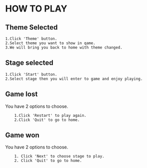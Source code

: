 # HOW TO PLAY

## Theme Selected

    1.Click 'Theme' button.
    2.Select theme you want to show in qame.
    3.We will bring you back to home with theme changed.

## Stage selected
    1.Click 'Start' button.
    2.Select stage then you will enter to game and enjoy playing.

## Game lost

You have 2 options to choose.

        1.Click 'Restart' to play again.
        2.Click 'Quit' to go to home.

## Game won
You have 2 options to choose.
    
        1. Click 'Next' to choose stage to play.
        2. Click 'Quit' to go to home.